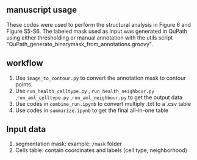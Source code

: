 ## manuscript usage
These codes were used to perform the structural analysis in Figure 6 and Figure S5-S6. The labeled mask used as input was generated in QuPath using either thresholding or manual annotation with the utils script "QuPath_generate_binarymask_from_annotations.groovy". 

## workflow

1. Use `image_to_contour.py` to convert the annotation mask to contour points.
2. Use `run_health_celltype.py` , `run_health_neighbour.py` ,`run_aml_celltype.py` ,`run_aml_neighbour.py` to get the output data
3. Use codes in `combine_run.ipynb` to convert multiply .txt to a .csv table
4. Use codes in `summarize.ipynb` to get the final all-in-one table

## Input data

1. segmentation mask: example: `/mask` folder
2. Cells table: contain coordinates and labels (cell type, neighborhood)

